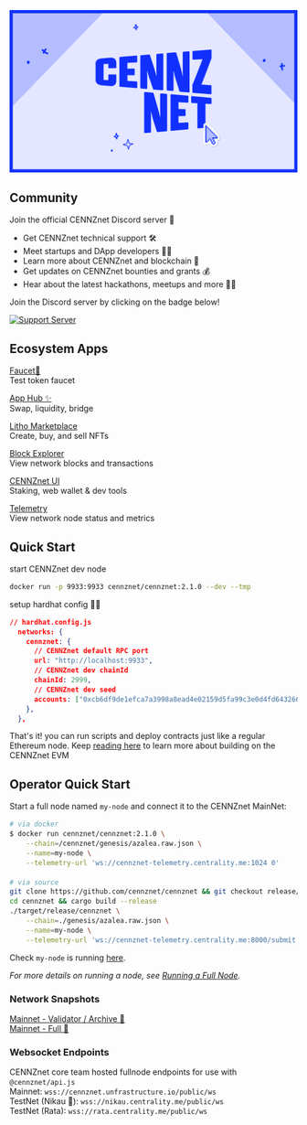 ![CENNZnet](./assets/images/banner.gif)

## Community

Join the official CENNZnet Discord server 🤗

* Get CENNZnet technical support 🛠
* Meet startups and DApp developers 👯‍♂️
* Learn more about CENNZnet and blockchain 🙌
* Get updates on CENNZnet bounties and grants 💰
* Hear about the latest hackathons, meetups and more 👩‍💻

Join the Discord server by clicking on the badge below!

[![Support Server](https://img.shields.io/discord/801219591636254770.svg?label=Discord&logo=Discord&colorB=7289da&style=for-the-badge?logoWidth=24)](https://discord.gg/AnB3tRtkJ4)

## Ecosystem Apps
[Faucet🚰](https://app-faucet.centrality.me)   
Test token faucet

[App Hub ✨](https://app.cennz.net)  
Swap, liquidity, bridge

[Litho Marketplace](https://lithoverse.xyz)   
Create, buy, and sell NFTs 

[Block Explorer](https://uncoverexplorer.com/)  
View network blocks and transactions

[CENNZnet UI](https://cennznet.io/)  
Staking, web wallet & dev tools

[Telemetry](http://cennznet-telemetry.centrality.me/#/0x0d0971c150a9741b8719b3c6c9c2e96ec5b2e3fb83641af868e6650f3e263ef0)  
View network node status and metrics

## Quick Start
start CENNZnet dev node
```bash
docker run -p 9933:9933 cennznet/cennznet:2.1.0 --dev --tmp
```

setup hardhat config 👷‍♀️
```json
// hardhat.config.js
  networks: {
    cennznet: {
      // CENNZnet default RPC port
      url: "http://localhost:9933",
      // CENNZnet dev chainId
      chainId: 2999,
      // CENNZnet dev seed
      accounts: ["0xcb6df9de1efca7a3998a8ead4e02159d5fa99c3e0d4fd6432667390bb4726854"],
    },
  },
```

That's it! you can run scripts and deploy contracts just like a regular Ethereum node. Keep [reading here](EVM/Guide.md) to learn more about building on the CENNZnet EVM  

## Operator Quick Start

Start a full node named `my-node` and connect it to the CENNZnet MainNet:
```bash
# via docker
$ docker run cennznet/cennznet:2.1.0 \
    --chain=/cennznet/genesis/azalea.raw.json \
    --name=my-node \
    --telemetry-url 'ws://cennznet-telemetry.centrality.me:1024 0'

# via source
git clone https://github.com/cennznet/cennznet && git checkout release/2.1.0
cd cennznet && cargo build --release
./target/release/cennznet \
    --chain=./genesis/azalea.raw.json \
    --name=my-node \
    --telemetry-url 'ws://cennznet-telemetry.centrality.me:8000/submit 0'
```

Check `my-node` is running [here](http://cennznet-telemetry.centrality.me/#/CENNZnet-Azalea).

*For more details on running a node, see [Running a Full Node](Network-participating/Node-operating/Running-a-Full-Node).*

### Network Snapshots
[Mainnet - Validator / Archive 💾](https://s3-ap-southeast-1.amazonaws.com/cennznet-snapshots.centralityapp.com/azalea/2.0.0/validator/index.html)  
[Mainnet - Full 💾](https://s3-ap-southeast-1.amazonaws.com/cennznet-snapshots.centralityapp.com/azalea/2.0.0/fullnode/index.html)  

### Websocket Endpoints
CENNZnet core team hosted fullnode endpoints for use with `@cennznet/api.js`  
Mainnet:              `wss://cennznet.unfrastructure.io/public/ws`  
TestNet (Nikau 🌴):   `wss://nikau.centrality.me/public/ws`  
TestNet (Rata):       `wss://rata.centrality.me/public/ws` 
